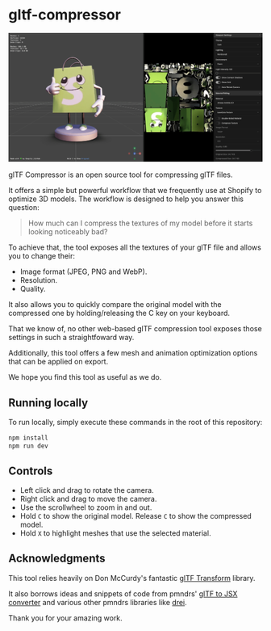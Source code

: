 # gltf-compressor

<p align="center">
 <img src="https://github.com/Shopify/gltf-compressor/blob/main/readme_images/editor.png" />
</p>

glTF Compressor is an open source tool for compressing glTF files.

It offers a simple but powerful workflow that we frequently use at Shopify to optimize 3D models. The workflow is designed to help you answer this question:

> How much can I compress the textures of my model before it starts looking noticeably bad?

To achieve that, the tool exposes all the textures of your glTF file and allows you to change their:

- Image format (JPEG, PNG and WebP).
- Resolution.
- Quality.

It also allows you to quickly compare the original model with the compressed one by holding/releasing the C key on your keyboard.

That we know of, no other web-based glTF compression tool exposes those settings in such a straightfoward way.

Additionally, this tool offers a few mesh and animation optimization options that can be applied on export.

We hope you find this tool as useful as we do.

## Running locally

To run locally, simply execute these commands in the root of this repository:

```
npm install
npm run dev
```

## Controls

- Left click and drag to rotate the camera.
- Right click and drag to move the camera.
- Use the scrollwheel to zoom in and out.
- Hold `C` to show the original model. Release `C` to show the compressed model.
- Hold `X` to highlight meshes that use the selected material.

## Acknowledgments

This tool relies heavily on Don McCurdy's fantastic [glTF Transform](https://gltf-transform.dev/) library.

It also borrows ideas and snippets of code from pmndrs' [glTF to JSX converter](https://gltf.pmnd.rs/) and various other pmndrs libraries like [drei](https://drei.docs.pmnd.rs/getting-started/introduction).

Thank you for your amazing work.
